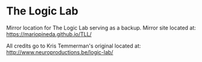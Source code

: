 # The Logic Lab
Mirror location for The Logic Lab serving as a backup. Mirror site located at: https://mariopineda.github.io/TLL/

All credits go to Kris Temmerman's original located at: http://www.neuroproductions.be/logic-lab/
